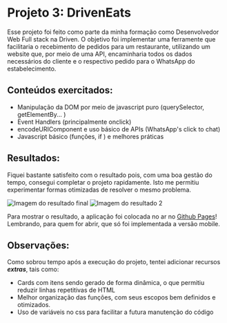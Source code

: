 # **Projeto 3: DrivenEats**

Esse projeto foi feito como parte da minha formação como Desenvolvedor Web Full stack na Driven. O objetivo foi implementar uma ferramente que facilitaria o recebimento de pedidos para um restaurante, utilizando um website que, por meio de uma API, encaminharia todos os dados necessários do cliente e o respectivo pedido para o WhatsApp do estabelecimento.

## **Conteúdos exercitados**:

-    Manipulação da DOM por meio de javascript puro (querySelector, getElementBy... )
-    Event Handlers (principalmente onclick)
-    encodeURIComponent e uso básico de APIs (WhatsApp's click to chat)
-    Javascript básico (funções, if ) e melhores práticas

## **Resultados**:

Fiquei bastante satisfeito com o resultado pois, com uma boa gestão do tempo, consegui completar o projeto rapidamente. Isto me permitiu experimentar formas otimizadas de resolver o mesmo problema.

![Imagem do resultado final](https://i.imgur.com/292Sv8o.png)
![Imagem do resultado 2](https://i.imgur.com/pUiXTxt.png)

Para mostrar o resultado, a aplicação foi colocada no ar no [Github Pages](https://migueldsp.github.io/projeto3-driveneats/)! Lembrando, para quem for abrir, que só foi implementada a versão mobile.

## **Observações**:

Como sobrou tempo após a execução do projeto, tentei adicionar recursos **_extras_**, tais como:

-    Cards com itens sendo gerado de forma dinâmica, o que permitiu reduzir linhas repetitivas de HTML
-    Melhor organização das funções, com seus escopos bem definidos e otimizados.
-    Uso de variáveis no css para facilitar a futura manutenção do código
